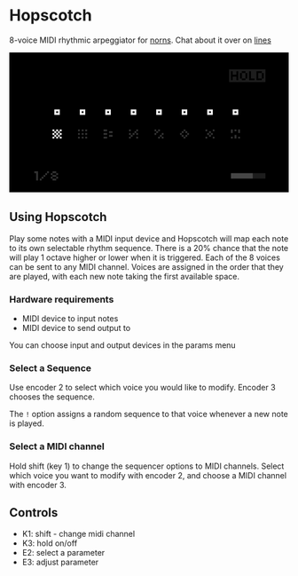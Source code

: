 # Hopscotch

8-voice MIDI rhythmic arpeggiator for [norns](https://monome.org/norns/). Chat about it over on [lines](https://llllllll.co/t/hopscotch-midi-sequencer-arpeggiator/47655)

![](img/hopscotch.png)

## Using Hopscotch

Play some notes with a MIDI input device and Hopscotch will map each note to its own selectable rhythm sequence. There is a 20% chance that the note will play 1 octave higher or lower when it is triggered. Each of the 8 voices can be sent to any MIDI channel. Voices are assigned in the order that they are played, with each new note taking the first available space.

### Hardware requirements

- MIDI device to input notes
- MIDI device to send output to

You can choose input and output devices in the params menu

### Select a Sequence

Use encoder 2 to select which voice you would like to modify. Encoder 3 chooses the sequence.

The `!` option assigns a random sequence to that voice whenever a new note is played.

### Select a MIDI channel

Hold shift (key 1) to change the sequencer options to MIDI channels. Select which voice you want to modify with encoder 2, and choose a MIDI channel with encoder 3.

## Controls

- K1: shift - change midi channel
- K3: hold on/off
- E2: select a parameter
- E3: adjust parameter
